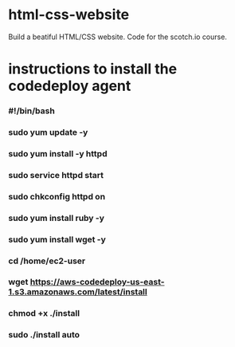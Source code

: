 # html-css-website

Build a beatiful HTML/CSS website. Code for the scotch.io course.

# instructions to install the codedeploy agent

### #!/bin/bash
### sudo yum update -y
### sudo yum install -y httpd
### sudo service httpd start
### sudo chkconfig httpd on

### sudo yum install ruby -y
### sudo yum install wget -y
### cd /home/ec2-user
### wget https://aws-codedeploy-us-east-1.s3.amazonaws.com/latest/install
### chmod +x ./install
### sudo ./install auto
